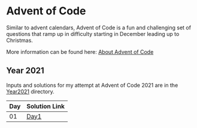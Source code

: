 # Advent of Code

Similar to advent calendars, Advent of Code is a fun and challenging set of questions that ramp up in difficulty starting in December leading up to Christmas.

More information can be found here: [About Advent of Code](https://adventofcode.com/2021/about)

## Year 2021
Inputs and solutions for my attempt at Advent of Code 2021 are in the [Year2021](https://github.com/legitdk/adventofcode/tree/main/Year2021) directory.

|Day| Solution Link|
|-- |--------------|
|01 |[Day1](https://github.com/legitdk/adventofcode/blob/main/Year2021/Solutions/solution_day1.py)|


